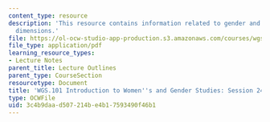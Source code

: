 ```yaml
---
content_type: resource
description: 'This resource contains information related to gender and work: global
  dimensions.'
file: https://ol-ocw-studio-app-production.s3.amazonaws.com/courses/wgs-101-introduction-to-womens-and-gender-studies-fall-2014/3c4b9daad507214be4b17593490f46b1_MITWGS_101F14_Sess24.pdf
file_type: application/pdf
learning_resource_types:
- Lecture Notes
parent_title: Lecture Outlines
parent_type: CourseSection
resourcetype: Document
title: 'WGS.101 Introduction to Women''s and Gender Studies: Session 24 Lecture Outline'
type: OCWFile
uid: 3c4b9daa-d507-214b-e4b1-7593490f46b1
---
```

